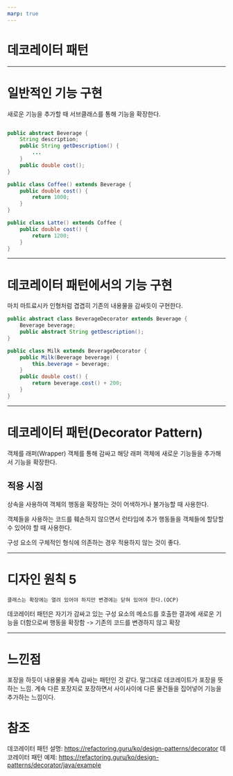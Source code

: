```yaml
---
marp: true
---
```


# 데코레이터 패턴

---

# 일반적인 기능 구현

새로운 기능을 추가할 때 서브클래스를 통해 기능을 확장한다.

```java

public abstract Beverage {
    String description;
    public String getDescription() {
        ...
    }
    public double cost();
}

public class Coffee() extends Beverage {
    public double cost() {
        return 1000;
    }
}

public class Latte() extends Coffee {
    public double cost() {
        return 1200;
    }
}

```

---

# 데코레이터 패턴에서의 기능 구현

마치 마트료시카 인형처럼 겹겹히 기존의 내용물을 감싸듯이 구현한다.

```java
public abstract class BeverageDecorator extends Beverage {
    Beverage beverage;
    public abstract String getDescription();
}

public class Milk extends BeverageDecorator {
    public Milk(Beverage beverage) {
        this.beverage = beverage;
    }
    public double cost() {
        return beverage.cost() + 200;
    }
}


```

---

# 데코레이터 패턴(Decorator Pattern)

객체를 래퍼(Wrapper) 객체를 통해 감싸고 해당 래퍼 객체에 새로운 기능들을 추가해서 기능을 확장한다.

## 적용 시점

상속을 사용하여 객체의 행동을 확장하는 것이 어색하거나 불가능할 때 사용한다.

객체들을 사용하는 코드를 훼손하지 않으면서 런타임에 추가 행동들을 객체들에 할당할 수 있어야 할 때 사용한다.

구성 요소의 구체적인 형식에 의존하는 경우 적용하지 않는 것이 좋다.

---

# 디자인 원칙 5

`클래스는 확장에는 열려 있어야 하지만 변경에는 닫혀 있어야 한다.(OCP)`

데코레이터 패턴은 자기가 감싸고 있는 구성 요소의 메소드를 호출한 결과에 새로운 기능을 더함으로써 행동을 확장함 -> 기존의 코드를 변경하지 않고 확장

---

# 느낀점

포장을 하듯이 내용물을 계속 감싸는 패턴인 것 같다. 말그대로 데코레이트가 포장을 뜻하는 느낌. 계속 다른 포장지로 포장하면서 사이사이에 다른 물건들을 집어넣어 기능을 추가하는 느낌이다.

# 참조

데코레이터 패턴 설명: https://refactoring.guru/ko/design-patterns/decorator
데코레이터 패턴 예제: https://refactoring.guru/ko/design-patterns/decorator/java/example
